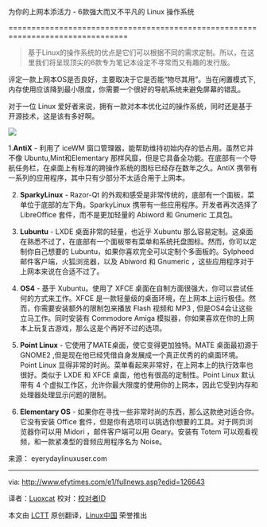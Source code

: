 为你的上网本添活力 - 6款强大而又不平凡的 Linux 操作系统

================================================================================


> 基于Linux的操作系统的优点是它们可以根据不同的需求定制。所以，在这里我们将呈现顶尖的6款专为笔记本设定不寻常而又有趣的发行版。


评定一款上网本OS是否良好，主要取决于它是否能“物尽其用”。当在闲置模式下,内存使用应该降到最小限度，你需要一个很好的导航系统来避免屏幕的错乱。


对于一位 Linux 爱好者来说，拥有一款对本本优化过的操作系统，同时还是基于开源技术，这是该有多好啊。

![](http://1-ps.googleusercontent.com/h/www.efytimes.com/admin/useradmin/photo/150x150xlU3z33744PM1132014.jpg.pagespeed.ic.3AoI0od5vQ.jpg)

1.**AntiX** - 利用了 iceWM 窗口管理器，能帮助维持初始内存的低占用。虽然它并不像 Ubuntu,Mint和Elementary 那样风靡，但是它具备全功能。在底部有一个导航任务栏，在桌面上有标准的跨操作系统的图标已经存在数年之久。AntiX 携带有一系列的应用程序，其中只有少部分不太适合用于上网本。

2. **SparkyLinux** - Razor-Qt 的外观和感受是非常传统的，底部有一个面板，菜单位于底部的左下角。SparkyLinux 携带有一些应用程序。开发者再次选择了 LibreOffice 套件，而不是更加轻量的 Abiword 和 Gnumeric 工具包。

3. **Lubuntu** - LXDE 桌面非常的轻量，也近乎 Xubuntu 那么容易定制。这桌面在熟悉不过了，在底部有一个面板带有菜单和系统托盘图标。然而，你可以定制你自己想要的 Lubuntu，如果你喜欢完全可以定制个多面板的。Sylpheed 邮件客户端，火狐浏览器，以及 Abiword 和 Gnumeric ，这些应用程序对于上网本来说在合适不过了。

4. **OS4** - 基于 Xubuntu。使用了 XFCE 桌面在自制方面很强大，你可以尝试任何的方式来工作。XFCE 是一款轻量级的桌面环境，在上网本上运行极佳。然而，你需要安装额外的限制包来播放 Flash 视频和 MP3 , 但是OS4会让这些立马工作。同时安装有 Commodore Amiga 模拟器，你如果喜欢在你的上网本上玩复古游戏，那么这是个再好不过的选项。

5. **Point Linux** - 它使用了MATE桌面，使它变得更加独特。MATE 桌面最初源于 GNOME2 ,但是现在他已经凭借自身发展成一个真正优秀的的桌面环境。Point Linux 显得非常的时尚。菜单看起来非常好，在上网本上的执行效率也很好。类似于 LXDE 和 XFCE 桌面，他也有很高的定制性。Point Linux 默认带有 4 个虚拟工作区，允许你最大限度的使用你的上网本，因此它受到内存和处理器处理显示问题的限制。

6. **Elementary OS** - 如果你在寻找一些非常时尚的东西，那么这款绝对适合你。它没有安装 Office 套件，但是你有选项可以挑选你想要的工具。对于网页浏览器你可以用 Midori ，邮件客户端可以用 Geary。安装有 Totem 可以观看视频，和一款紧凑型的音频应用程序名为 Noise。

来源： eyerydaylinuxuser.com

--------------------------------------------------------------------------------

via: http://www.efytimes.com/e1/fullnews.asp?edid=126643

译者：[Luoxcat](https://github.com/Luoxcat) 校对：[校对者ID](https://github.com/校对者ID) 

本文由 [LCTT](https://github.com/LCTT/TranslateProject) 原创翻译，[Linux中国](http://linux.cn/) 荣誉推出
